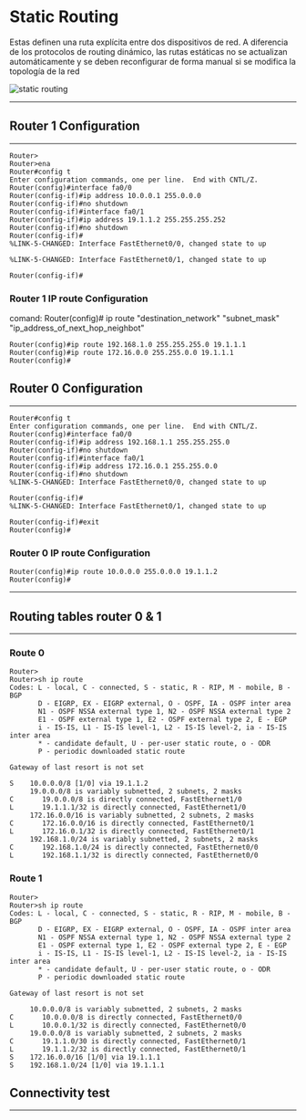 # Static Routing

Estas definen una ruta explícita entre dos dispositivos de red. A diferencia de los protocolos de routing dinámico, las rutas estáticas no se actualizan automáticamente y se deben reconfigurar de forma manual si se modifica la topología de la red

![static routing](https://github.com/btock/Cisco-Network-Routing-tips/assets/14008255/74c6c149-db63-44d5-b71e-663f03698669)

***
## Router 1 Configuration
***
```
Router>
Router>ena
Router#config t
Enter configuration commands, one per line.  End with CNTL/Z.
Router(config)#interface fa0/0
Router(config-if)#ip address 10.0.0.1 255.0.0.0
Router(config-if)#no shutdown
Router(config-if)#interface fa0/1
Router(config-if)#ip address 19.1.1.2 255.255.255.252
Router(config-if)#no shutdown
Router(config-if)#
%LINK-5-CHANGED: Interface FastEthernet0/0, changed state to up

%LINK-5-CHANGED: Interface FastEthernet0/1, changed state to up

Router(config-if)#
```
### Router 1 IP route Configuration
comand: Router(config)# ip route "destination_network" "subnet_mask" "ip_address_of_next_hop_neighbot"
```
Router(config)#ip route 192.168.1.0 255.255.255.0 19.1.1.1
Router(config)#ip route 172.16.0.0 255.255.0.0 19.1.1.1
Router(config)#
```
## Router 0 Configuration
***
```
Router#config t
Enter configuration commands, one per line.  End with CNTL/Z.
Router(config)#interface fa0/0
Router(config-if)#ip address 192.168.1.1 255.255.255.0
Router(config-if)#no shutdown
Router(config-if)#interface fa0/1
Router(config-if)#ip address 172.16.0.1 255.255.0.0
Router(config-if)#no shutdown
%LINK-5-CHANGED: Interface FastEthernet0/0, changed state to up

Router(config-if)#
%LINK-5-CHANGED: Interface FastEthernet0/1, changed state to up

Router(config-if)#exit
Router(config)#
```
### Router 0 IP route Configuration
```
Router(config)#ip route 10.0.0.0 255.0.0.0 19.1.1.2
Router(config)#
```
***
## Routing tables router 0 & 1
***
### Route 0
```
Router>
Router>sh ip route
Codes: L - local, C - connected, S - static, R - RIP, M - mobile, B - BGP
       D - EIGRP, EX - EIGRP external, O - OSPF, IA - OSPF inter area
       N1 - OSPF NSSA external type 1, N2 - OSPF NSSA external type 2
       E1 - OSPF external type 1, E2 - OSPF external type 2, E - EGP
       i - IS-IS, L1 - IS-IS level-1, L2 - IS-IS level-2, ia - IS-IS inter area
       * - candidate default, U - per-user static route, o - ODR
       P - periodic downloaded static route

Gateway of last resort is not set

S    10.0.0.0/8 [1/0] via 19.1.1.2
     19.0.0.0/8 is variably subnetted, 2 subnets, 2 masks
C       19.0.0.0/8 is directly connected, FastEthernet1/0
L       19.1.1.1/32 is directly connected, FastEthernet1/0
     172.16.0.0/16 is variably subnetted, 2 subnets, 2 masks
C       172.16.0.0/16 is directly connected, FastEthernet0/1
L       172.16.0.1/32 is directly connected, FastEthernet0/1
     192.168.1.0/24 is variably subnetted, 2 subnets, 2 masks
C       192.168.1.0/24 is directly connected, FastEthernet0/0
L       192.168.1.1/32 is directly connected, FastEthernet0/0
```
### Route 1
```
Router>
Router>sh ip route
Codes: L - local, C - connected, S - static, R - RIP, M - mobile, B - BGP
       D - EIGRP, EX - EIGRP external, O - OSPF, IA - OSPF inter area
       N1 - OSPF NSSA external type 1, N2 - OSPF NSSA external type 2
       E1 - OSPF external type 1, E2 - OSPF external type 2, E - EGP
       i - IS-IS, L1 - IS-IS level-1, L2 - IS-IS level-2, ia - IS-IS inter area
       * - candidate default, U - per-user static route, o - ODR
       P - periodic downloaded static route

Gateway of last resort is not set

     10.0.0.0/8 is variably subnetted, 2 subnets, 2 masks
C       10.0.0.0/8 is directly connected, FastEthernet0/0
L       10.0.0.1/32 is directly connected, FastEthernet0/0
     19.0.0.0/8 is variably subnetted, 2 subnets, 2 masks
C       19.1.1.0/30 is directly connected, FastEthernet0/1
L       19.1.1.2/32 is directly connected, FastEthernet0/1
S    172.16.0.0/16 [1/0] via 19.1.1.1
S    192.168.1.0/24 [1/0] via 19.1.1.1
```
## Connectivity test
***
